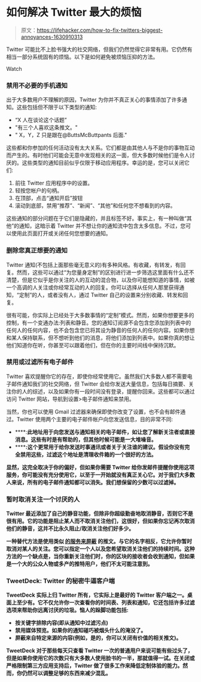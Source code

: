 # 如何解决 Twitter 最大的烦恼

> 原文：<https://lifehacker.com/how-to-fix-twitters-biggest-annoyances-1630910313>

Twitter 可能比不上脸书强大的社交网络，但我们仍然觉得它非常有用。它仍然有相当一部分系统固有的烦恼。以下是如何避免被烦恼压抑的方法。

Watch

### **禁用不必要的手机通知**

出于大多数用户不理解的原因，Twitter 为你并不真正关心的事情添加了许多通知。这些包括但不限于以下类型的通知:

*   “X 人在谈论这个话题”
*   "有三个人喜欢这条推文。"
*   " X，Y，Z 只是跟在@ButtsMcButtpants 后面."

这些都和你参加的任何活动没有太大关系。它们都是由其他人与不是你的事物互动而产生的。有时他们可能会无意中发现相关的这一面，但大多数时候他们是令人讨厌的。这些类型的通知目前似乎仅限于移动应用程序。幸运的是，您可以关闭它们:

1.  前往 Twitter 应用程序中的设置。
2.  轻按您帐户的句柄。
3.  在顶部，点击“通知开启”按钮
4.  滚动到底部，禁用“推荐”、“新闻”、“其他”和任何您不想看到的内容。

这些通知的部分问题在于它们是隐藏的，并且标签不好。事实上，有一种叫做“其他”的通知，这暗示着 Twitter 并不想让你的通知流中包含太多信息。不过，您可以使用此页面打开或关闭任何您想要的通知。

### **删除您真正想要的通知**

Twitter 通知(不包括上面那些毫无意义的)有多种风格。有收藏，有转发，有回复。然而，这些可以通过“为您量身定制”的区别进行进一步筛选这里面有什么还不清楚，但是它似乎是你关注的人的互动的混合物，以及你可能想知道的事情，如被一个高调的人关注或你经常互动的人的回复。你可以选择从任何人那里获得通知，“定制”的人，或者没有人，通过 Twitter 自己的设置来分别收藏、转发和回复。

很有可能，你实际上已经处于大多数事情的“定制”模式。然而，如果你想要更多的控制，有一个变通办法:列表和静音。您的通知订阅源不会包含您添加到列表中的任何人的任何内容，也不会包含您已将其设为静音的任何人的任何内容。如果你想和某人保持联系，但不想听到他们的消息，将他们添加到列表中。如果你真的想让他们知道你在听，你甚至可以跟着他们，但在你的主要时间线中保持沉默。

### **禁用或过滤所有电子邮件**

Twitter 喜欢提醒你它的存在，即使你经常使用它。虽然我们大多数人都不需要电子邮件通知我们的社交网络，但 Twitter 会给你发送大量信息，包括每日摘要、关注你的人的综述，以及如果你有一段时间没有登录，提醒你回来。这些都可以通过访问 Twitter 网站，导航到设置>电子邮件通知来禁用。

当然，你也可以使用 Gmail 过滤器来确保即使你改变了设置，也不会有邮件通过。Twitter 使用两个主要的电子邮件帐户向您发送信息，目的非常不同:

*   [](mailto:notify@twitter.com)****:**此地址用于向您发送与通知相关的电子邮件，如让您了解新关注者或直接消息。这些有时是有帮助的，但其他时候可能是一大堆噪音。**
*   **[](mailto:info@twitter.com)****:**这个更常用于给你发送时事通讯或者关于关注谁的建议。假设你没有完全禁用这些，过滤这个地址是清理收件箱的一个很好的方法。****

****显然，这完全取决于你的偏好，但如果你需要 Twitter 给你发邮件提醒你使用这项服务，你可能没有充分使用它，以至于一开始就没有真正关心它。对于我们大多数人来说，所有的电子邮件通知都可以消失。我们想保留的少数可以过滤掉。****

### ******暂时取消关注一个讨厌的人******

****Twitter 最近添加了自己的静音功能，但除非你超级勤奋地取消静音，否则它不是很有用。它的功能是阻止某人而不取消关注他们，这很好，但如果你忘记再次取消他们的静音，这并不比永久阻止/取消关注他们好多少。****

****一种替代方法是使用类似 [的服务来屏蔽](http://mutetweets.com/) 的推文。与它的名字相反，它允许你暂时取消对某人的关注。您可以指定一个人以及您希望取消关注他们的持续时间。这种方法的一个缺点是，当你重新关注他们时，你的区块的接收者会收到通知，但如果是一个大的公众人物或多产的推特用户，他们不太可能注意到。****

### ******TweetDeck: Twitter 的秘密牛逼客户端******

****TweetDeck 实际上归 Twitter 所有，它实际上是最好的 Twitter 客户端之一。桌面上至少有。它不仅允许你一次查看你的时间表、列表和通知，它还包括许多过滤选项来帮助你远离讨厌的垃圾。恼人的跺脚功能包括:****

*   ****按关键字排除内容(即从通知中过滤污点)****
*   ****禁用媒体预览。如果你的通知碰巧被烟头什么的淹没了。****
*   ****屏蔽来自特定来源的内容(例如，是的，你可以关闭有价值的相关推文)。****

****TweetDeck 对于那些每天只查看 Twitter 一次的普通用户来说可能有些过头了，但是如果你使用它的次数只有大多数人使用脸书的一半，那就值得一试。在关闭或严格限制第三方应用支持后，Twitter 做了很多工作来降低定制体验的能力。然而，你仍然可以调整足够的东西来减少混乱。****